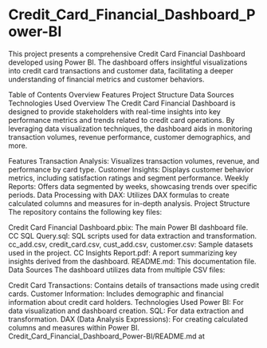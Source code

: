 # Credit_Card_Financial_Dashboard_Power-BI
This project presents a comprehensive Credit Card Financial Dashboard developed using Power BI. The dashboard offers insightful visualizations into credit card transactions and customer data, facilitating a deeper understanding of financial metrics and customer behaviors.

Table of Contents
Overview
Features
Project Structure
Data Sources
Technologies Used
Overview
The Credit Card Financial Dashboard is designed to provide stakeholders with real-time insights into key performance metrics and trends related to credit card operations. By leveraging data visualization techniques, the dashboard aids in monitoring transaction volumes, revenue performance, customer demographics, and more.

Features
Transaction Analysis: Visualizes transaction volumes, revenue, and performance by card type.
Customer Insights: Displays customer behavior metrics, including satisfaction ratings and segment performance.
Weekly Reports: Offers data segmented by weeks, showcasing trends over specific periods.
Data Processing with DAX: Utilizes DAX formulas to create calculated columns and measures for in-depth analysis.
Project Structure
The repository contains the following key files:

Credit Card Financial Dashboard.pbix: The main Power BI dashboard file.
CC SQL Query.sql: SQL scripts used for data extraction and transformation.
cc_add.csv, credit_card.csv, cust_add.csv, customer.csv: Sample datasets used in the project.
CC Insights Report.pdf: A report summarizing key insights derived from the dashboard.
README.md: This documentation file.
Data Sources
The dashboard utilizes data from multiple CSV files:

Credit Card Transactions: Contains details of transactions made using credit cards.
Customer Information: Includes demographic and financial information about credit card holders.
Technologies Used
Power BI: For data visualization and dashboard creation.
SQL: For data extraction and transformation.
DAX (Data Analysis Expressions): For creating calculated columns and measures within Power BI.
Credit_Card_Financial_Dashboard_Power-BI/README.md at
